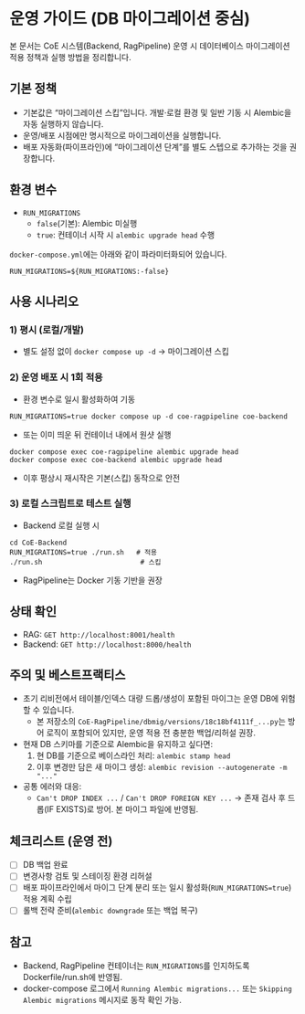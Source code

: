 # 운영 가이드 (DB 마이그레이션 중심)

본 문서는 CoE 시스템(Backend, RagPipeline) 운영 시 데이터베이스 마이그레이션 적용 정책과 실행 방법을 정리합니다.

## 기본 정책
- 기본값은 “마이그레이션 스킵”입니다. 개발·로컬 환경 및 일반 기동 시 Alembic을 자동 실행하지 않습니다.
- 운영/배포 시점에만 명시적으로 마이그레이션을 실행합니다.
- 배포 자동화(파이프라인)에 “마이그레이션 단계”를 별도 스텝으로 추가하는 것을 권장합니다.

## 환경 변수
- `RUN_MIGRATIONS`
  - `false`(기본): Alembic 미실행
  - `true`: 컨테이너 시작 시 `alembic upgrade head` 수행

`docker-compose.yml`에는 아래와 같이 파라미터화되어 있습니다.

```
RUN_MIGRATIONS=${RUN_MIGRATIONS:-false}
```

## 사용 시나리오

### 1) 평시 (로컬/개발)
- 별도 설정 없이 `docker compose up -d` → 마이그레이션 스킵

### 2) 운영 배포 시 1회 적용
- 환경 변수로 일시 활성화하여 기동
```
RUN_MIGRATIONS=true docker compose up -d coe-ragpipeline coe-backend
```
- 또는 이미 띄운 뒤 컨테이너 내에서 원샷 실행
```
docker compose exec coe-ragpipeline alembic upgrade head
docker compose exec coe-backend alembic upgrade head
```
- 이후 평상시 재시작은 기본(스킵) 동작으로 안전

### 3) 로컬 스크립트로 테스트 실행
- Backend 로컬 실행 시
```
cd CoE-Backend
RUN_MIGRATIONS=true ./run.sh   # 적용
./run.sh                        # 스킵
```
- RagPipeline는 Docker 기동 기반을 권장

## 상태 확인
- RAG: `GET http://localhost:8001/health`
- Backend: `GET http://localhost:8000/health`

## 주의 및 베스트프랙티스
- 초기 리비전에서 테이블/인덱스 대량 드롭/생성이 포함된 마이그는 운영 DB에 위험할 수 있습니다.
  - 본 저장소의 `CoE-RagPipeline/dbmig/versions/18c18bf4111f_...py`는 방어 로직이 포함되어 있지만, 운영 적용 전 충분한 백업/리허설 권장.
- 현재 DB 스키마를 기준으로 Alembic을 유지하고 싶다면:
  1) 현 DB를 기준으로 베이스라인 처리: `alembic stamp head`
  2) 이후 변경만 담은 새 마이그 생성: `alembic revision --autogenerate -m "..."`
- 공통 에러와 대응:
  - `Can't DROP INDEX ...` / `Can't DROP FOREIGN KEY ...` → 존재 검사 후 드롭(IF EXISTS)로 방어. 본 마이그 파일에 반영됨.

## 체크리스트 (운영 전)
- [ ] DB 백업 완료
- [ ] 변경사항 검토 및 스테이징 환경 리허설
- [ ] 배포 파이프라인에서 마이그 단계 분리 또는 일시 활성화(`RUN_MIGRATIONS=true`) 적용 계획 수립
- [ ] 롤백 전략 준비(`alembic downgrade` 또는 백업 복구)

## 참고
- Backend, RagPipeline 컨테이너는 `RUN_MIGRATIONS`를 인지하도록 Dockerfile/run.sh에 반영됨.
- docker-compose 로그에서 `Running Alembic migrations...` 또는 `Skipping Alembic migrations` 메시지로 동작 확인 가능.

